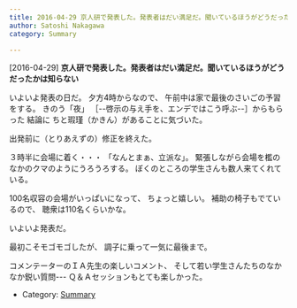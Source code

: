 ```yaml
---
title: 2016-04-29 京人研で発表した。発表者はだい満足だ。聞いているほうがどうだったかは知らない
author: Satoshi Nakagawa
category: Summary

---
```


[2016-04-29] **京人研で発表した。発表者はだい満足だ。聞いているほうがどうだったかは知らない** 

 いよいよ発表の日だ。
夕方4時からなので、
午前中は家で最後のさいごの予習をする。
きのう「夜」
［--啓示の与え手を、エンデではこう呼ぶ--］からもらった
結論に 
ちと瑕瑾（かきん）があることに気づいた。

 出発前に（とりあえずの）修正を終えた。

 ３時半に会場に着く・・・
「なんとまぁ、立派な」。
緊張しながら会場を檻のなかのクマのようにうろうろする。
ぼくのところの学生さんも数人来てくれている。

 100名収容の会場がいっぱいになって、
ちょっと嬉しい。
補助の椅子もでているので、
聴衆は110名くらいかな。

 いよいよ発表だ。

<!--more-->

 最初こそモゴモゴしたが、
調子に乗って一気に最後まで。

 コメンテーターのＩＡ先生の楽しいコメント、
そして若い学生さんたちのなかなか鋭い質問---
Ｑ＆Ａセッションもとても楽しかった。

- Category: [Summary](https://merapano.github.io/categories.html#Summary)

